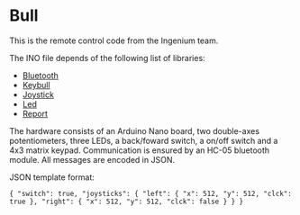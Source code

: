 # Bull

This is the remote control code from the Ingenium team.

The INO file depends of the following list of libraries:
- [Bluetooth](https://github.com/IngeniumTeam/Bluetooth)
- [Keybull](https://github.com/IngeniumTeam/Keybull)
- [Joystick](https://github.com/IngeniumTeam/Joystick)
- [Led](https://github.com/IngeniumTeam/Led)
- [Report](https://github.com/IngeniumTeam/Report)

The hardware consists of an Arduino Nano board, two double-axes potentiometers, three LEDs, a back/foward switch, a on/off switch and a 4x3 matrix keypad. Communication is ensured by an HC-05 bluetooth module. All messages are encoded in JSON.

JSON template format:

`{
  "switch": true,
  "joysticks": {
    "left": {
      "x": 512,
      "y": 512,
      "clck": true
    },
    "right": {
      "x": 512,
      "y": 512,
      "clck": false
    }
  }
}`
